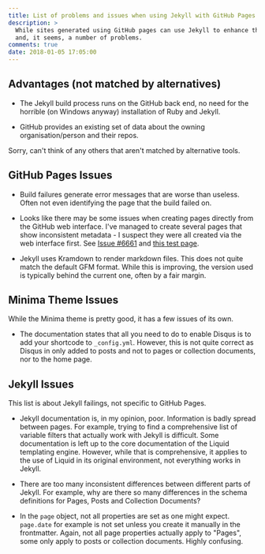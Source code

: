 ```yaml
---
title: List of problems and issues when using Jekyll with GitHub Pages
description: >
  While sites generated using GitHub pages can use Jekyll to enhance them, there are some limitations
  and, it seems, a number of problems.
comments: true
date: 2018-01-05 17:05:00
---
```


## Advantages (not matched by alternatives)

* The Jekyll build process runs on the GitHub back end, no need for the horrible (on Windows anyway) installation of Ruby and Jekyll.

* GitHub provides an existing set of data about the owning organisation/person and their repos.

Sorry, can't think of any others that aren't matched by alternative tools.

## GitHub Pages Issues

* Build failures generate error messages that are worse than useless. Often not even identifying the page that the build failed on.

* Looks like there may be some issues when creating pages directly from the GitHub web interface. I've managed to create several pages that show inconsistent metadata - I suspect they were all created via the web interface first. See [Issue #6661](https://github.com/jekyll/jekyll/issues/6661) and [this test page](https://totallyinformation.github.io/github_pages/test).

* Jekyll uses Kramdown to render markdown files. This does not quite match the default GFM format. While this is improving, the version used is typically behind the current one, often by a fair margin.

## Minima Theme Issues

While the Minima theme is pretty good, it has a few issues of its own.

* The documentation states that all you need to do to enable Disqus is to add your shortcode to `_config.yml`. However, this is not quite correct as Disqus in only added to posts and not to pages or collection documents, nor to the home page.

## Jekyll Issues

This list is about Jekyll failings, not specific to GitHub Pages.

* Jekyll documentation is, in my opinion, poor. Information is badly spread between pages. For example, trying to find a comprehensive list of variable filters that actually work with Jekyll is difficult. Some documentation is left up to the core documentation of the Liquid templating engine. However, while that is comprehensive, it applies to the use of Liquid in its original environment, not everything works in Jekyll.

* There are too many inconsistent differences between different parts of Jekyll. For example, why are there so many differences in the schema definitions for Pages, Posts and Collection Documents?

* In the `page` object, not all properties are set as one might expect. `page.date` for example is not set unless you create it manually in the frontmatter. Again, not all page properties actually apply to "Pages", some only apply to posts or collection documents. Highly confusing.

